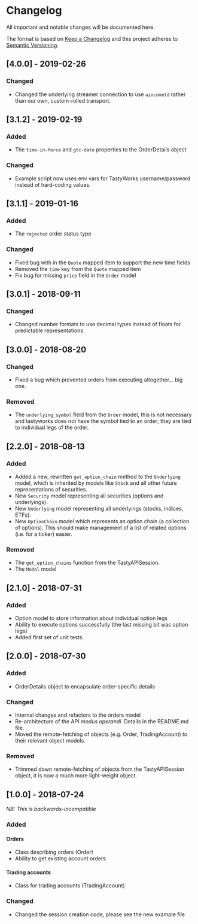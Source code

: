 # Changelog
All important and notable changes will be documented here.

The format is based on [Keep a Changelog](http://keepachangelog.com/en/1.0.0/)
and this project adheres to [Semantic Versioning](http://semver.org/spec/v2.0.0.html).

## [4.0.0] - 2019-02-26

### Changed
- Changed the underlying streamer connection to use `aiocometd` rather than our own, custom-rolled
    transport.

## [3.1.2] - 2019-02-19

### Added
- The `time-in-force` and `gtc-date` properties to the OrderDetails object

### Changed
- Example script now uses env vars for TastyWorks username/password instead of hard-coding values.

## [3.1.1] - 2019-01-16

### Added
- The `rejected` order status type

### Changed
- Fixed bug with in the `Quote` mapped item to support the new time fields
- Removed the `time` key from the `Quote` mapped item
- Fix bug for missing `price` field in the `Order` model

## [3.0.1] - 2018-09-11

### Changed
- Changed number formats to use decimal types instead of floats for predictable representations

## [3.0.0] - 2018-08-20

### Changed
- Fixed a bug which prevented orders from executing altogether... big one.

### Removed
- The `underlying_symbol` field from the `Order` model, this is not necessary and tastyworks does not have
    the symbol tied to an order; they are tied to individual legs of the order.

## [2.2.0] - 2018-08-13

### Added
- Added a new, rewritten `get_option_chain` method to the `Underlying` model, which is inherited by
    models like `Stock` and all other future representations of securities.
- New `Security` model representing all securities (options and underlyings).
- New `Underlying` model representing all underlyings (stocks, indices, ETFs).
- New `OptionChain` model which represents an option chain (a collection of options). This should make
    management of a list of related options (i.e. for a ticker) easier.

### Removed
- The `get_option_chains` function from the TastyAPISession.
- The `Model` model


## [2.1.0] - 2018-07-31

### Added
- Option model to store information about individual option legs
- Ability to execute options successfully (the last missing bit was option legs)
- Added first set of unit tests.

## [2.0.0] - 2018-07-30

### Added
- OrderDetails object to encapsulate order-specific details

### Changed
- Internal changes and refactors to the orders model
- Re-architecture of the API _modus operandi_. Details in the README.md file.
- Moved the remote-fetching of objects (e.g. Order, TradingAccount) to their relevant object models.

### Removed
- Trimmed down remote-fetching of objects from the TastyAPISession object, it is now a much more
    light-weight object.

## [1.0.0] - 2018-07-24
*NB: This is backwards-incompatible*

### Added

#### Orders
- Class describing orders (Order)
- Ability to get existing account orders

#### Trading accounts
- Class for trading accounts (TradingAccount)

### Changed
- Changed the session creation code, please see the new example file
